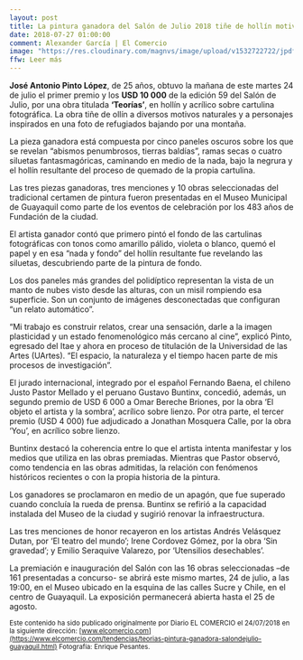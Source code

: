 ```yaml
---
layout: post
title: La pintura ganadora del Salón de Julio 2018 tiñe de hollín motivos naturales
date: 2018-07-27 01:00:00
comment: Alexander García | El Comercio
image: "https://res.cloudinary.com/magnvs/image/upload/v1532722722/jpdfdgaskm5nexeelfgi.jpg"
ffw: Leer más
---
```

**José Antonio Pinto López**, de 25 años, obtuvo la mañana de este martes 24 de julio el primer premio y los **USD 10 000** de la edición 59 del Salón de Julio, por una obra titulada **‘Teorías’**, en hollín y acrílico sobre cartulina fotográfica. La obra tiñe de ollín a diversos motivos naturales y a personajes inspirados en una foto de refugiados bajando por una montaña.

La pieza ganadora está compuesta por cinco paneles oscuros sobre los que se revelan “abismos penumbrosos, tierras baldías”, ramas secas o cuatro siluetas fantasmagóricas, caminando en medio de la nada, bajo la negrura y el hollín resultante del proceso de quemado de la propia cartulina.

Las tres piezas ganadoras, tres menciones y 10 obras seleccionadas del tradicional certamen de pintura fueron presentadas en el Museo Municipal de Guayaquil como parte de los eventos de celebración por los 483 años de Fundación de la ciudad.

El artista ganador contó que primero pintó el fondo de las cartulinas fotográficas con tonos como amarillo pálido, violeta o blanco, quemó el papel y en esa “nada y fondo” del hollín resultante fue revelando las siluetas, descubriendo parte de la pintura de fondo.

Los dos paneles más grandes del polidíptico representan la vista de un manto de nubes visto desde las alturas, con un misil rompiendo esa superficie. Son un conjunto de imágenes desconectadas que configuran “un relato automático”.

“Mi trabajo es construir relatos, crear una sensación, darle a la imagen plasticidad y un estado fenomenológico más cercano al cine”, explicó Pinto, egresado del Itae y ahora en proceso de titulación de la Universidad de las Artes (UArtes). “El espacio, la naturaleza y el tiempo hacen parte de mis procesos de investigación”.

El jurado internacional, integrado por el español Fernando Baena, el chileno Justo Pastor Mellado y el peruano Gustavo Buntinx, concedió, además, un segundo premio de USD 6 000 a Omar Bereche Briones, por la obra ‘El objeto el artista y la sombra’, acrílico sobre lienzo. Por otra parte, el tercer premio (USD 4 000) fue adjudicado a Jonathan Mosquera Calle, por la obra ‘You’, en acrílico sobre lienzo.

Buntinx destacó la coherencia entre lo que el artista intenta manifestar y los medios que utiliza en las obras premiadas. Mientras que Pastor observó, como tendencia en las obras admitidas, la relación con fenómenos históricos recientes o con la propia historia de la pintura.

Los ganadores se proclamaron en medio de un apagón, que fue superado cuando concluía la rueda de prensa. Buntinx se refirió a la capacidad instalada del Museo de la ciudad y sugirió renovar la infraestructura.

Las tres menciones de honor recayeron en los artistas Andrés Velásquez Dutan, por ‘El teatro del mundo’; Irene Cordovez Gómez, por la obra ‘Sin gravedad’; y Emilio Seraquive Valarezo, por ‘Utensilios desechables’.

La premiación e inauguración del Salón con las 16 obras seleccionadas –de 161 presentadas a concurso- se abrirá este mismo martes, 24 de julio, a las 19:00, en el Museo ubicado en la esquina de las calles Sucre y Chile, en el centro de Guayaquil. La exposición permanecerá abierta hasta el 25 de agosto.

<small>Este contenido ha sido publicado originalmente por Diario EL COMERCIO el 24/07/2018 en la siguiente dirección: [www.elcomercio.com](https://www.elcomercio.com/tendencias/teorias-pintura-ganadora-salondejulio-guayaquil.html) Fotografía: Enrique Pesantes.</small>
